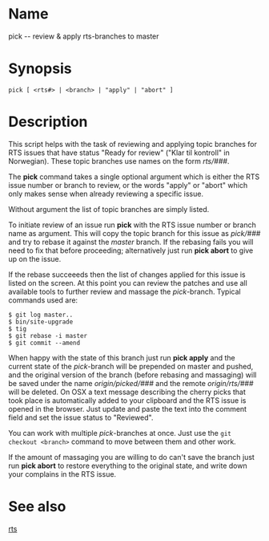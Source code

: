 # Name

pick -- review & apply rts-branches to master

# Synopsis

    pick [ <rts#> | <branch> | "apply" | "abort" ]

# Description

This script helps with the task of reviewing and applying topic branches for
RTS issues that have status "Ready for review" ("Klar til kontroll" in Norwegian).
These topic branches use names on the form _rts/###_.

The **pick** command takes a single optional argument which is either the RTS
issue number or branch to review, or the words "apply" or "abort" which only
makes sense when already reviewing a specific issue.

Without argument the list of topic branches are simply listed.

To initiate review of an issue run **pick** with the RTS issue number or branch
name as argument.  This will copy the topic branch for this issue as _pick/###_
and try to rebase it against the _master_ branch.  If the rebasing fails you
will need to fix that before proceeding; alternatively just run **pick abort**
to give up on the issue.

If the rebase succeeeds then the list of changes applied for this issue is
listed on the screen.  At this point you can review the patches and use all
available tools to further review and massage the _pick_-branch.  Typical
commands used are:

    $ git log master..
    $ bin/site-upgrade
    $ tig
    $ git rebase -i master
    $ git commit --amend

When happy with the state of this branch just run **pick apply** and the current
state of the _pick_-branch will be prepended on master and pushed, and the
original version of the branch (before rebasing and massaging) will be saved
under the name _origin/picked/###_ and the remote _origin/rts/###_ will be deleted. On
OSX a text message describing the cherry picks that took place is automatically
added to your clipboard and the RTS issue is opened in the browser.  Just
update and paste the text into the comment field and set the issue status to
"Reviewed".

You can work with multiple _pick_-branches at once.  Just use the `git checkout
<branch>` command to move between them and other work.

If the amount of massaging you are willing to do can't save the branch just run
**pick abort** to restore everything to the original state, and write down your
complains in the RTS issue.


# See also

[rts](rts.html)

